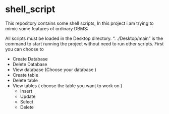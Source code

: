 # shell_script
This repository contains some shell scripts, In this project i am trying to mimic some features of ordinary DBMS:

All scripts must be loaded in the Desktop directory.
“. ./Desktop/main” is the command to start running the project without need to run other scripts.
First you can choose to 
- Create Database
- Delete Database 
- View database (Choose your database )
- Create table 
- Delete table
- View tables ( choose the table you want to work on ) 
  - Insert 
  - Update 
  - Select 
  - Delete


